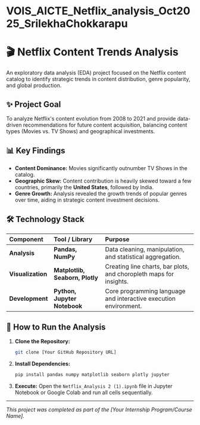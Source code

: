 # VOIS_AICTE_Netflix_analysis_Oct2025_SrilekhaChokkarapu

# 🎬 Netflix Content Trends Analysis

An exploratory data analysis (EDA) project focused on the Netflix content catalog to identify strategic trends in content distribution, genre popularity, and global production.

## ✨ Project Goal

To analyze Netflix's content evolution from 2008 to 2021 and provide data-driven recommendations for future content acquisition, balancing content types (Movies vs. TV Shows) and geographical investments.

## 📊 Key Findings

* **Content Dominance:** Movies significantly outnumber TV Shows in the catalog.
* **Geographic Skew:** Content contribution is heavily skewed toward a few countries, primarily the **United States**, followed by India.
* **Genre Growth:** Analysis revealed the growth trends of popular genres over time, aiding in strategic content investment decisions.

## 🛠️ Technology Stack

| Component | Tool / Library | Purpose |
| :--- | :--- | :--- |
| **Analysis** | **Pandas, NumPy** | Data cleaning, manipulation, and statistical aggregation. |
| **Visualization** | **Matplotlib, Seaborn, Plotly** | Creating line charts, bar plots, and choropleth maps for insights. |
| **Development** | **Python, Jupyter Notebook** | Core programming language and interactive execution environment. |

## 🚀 How to Run the Analysis

1.  **Clone the Repository:**
    ```bash
    git clone [Your GitHub Repository URL]
    ```
2.  **Install Dependencies:**
    ```bash
    pip install pandas numpy matplotlib seaborn plotly jupyter
    ```
3.  **Execute:**
    Open the `Netflix_Analysis 2 (1).ipynb` file in Jupyter Notebook or Google Colab and run all cells sequentially.

---
*This project was completed as part of the [Your Internship Program/Course Name].*
